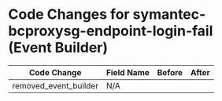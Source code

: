 # Code Changes for symantec-bcproxysg-endpoint-login-fail (Event Builder)

| Code Change | Field Name | Before | After |
|-------------|------------|--------|-------|
| removed_event_builder | N/A |  |  |
